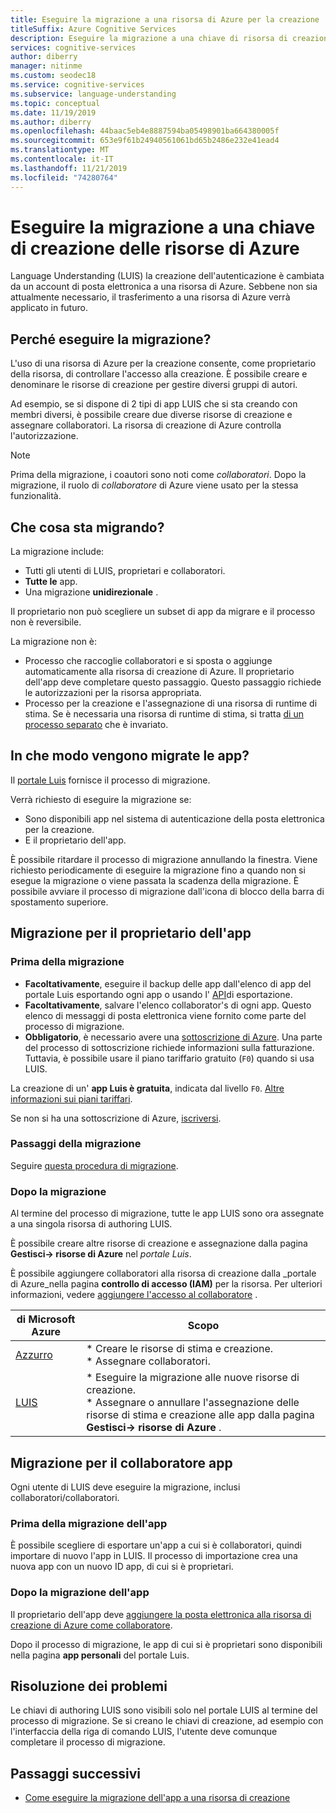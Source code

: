 ```yaml
---
title: Eseguire la migrazione a una risorsa di Azure per la creazione
titleSuffix: Azure Cognitive Services
description: Eseguire la migrazione a una chiave di risorsa di creazione di Azure.
services: cognitive-services
author: diberry
manager: nitinme
ms.custom: seodec18
ms.service: cognitive-services
ms.subservice: language-understanding
ms.topic: conceptual
ms.date: 11/19/2019
ms.author: diberry
ms.openlocfilehash: 44baac5eb4e8887594ba05498901ba664380005f
ms.sourcegitcommit: 653e9f61b24940561061bd65b2486e232e41ead4
ms.translationtype: MT
ms.contentlocale: it-IT
ms.lasthandoff: 11/21/2019
ms.locfileid: "74280764"
---
```

# <a name="migrate-to-an-azure-resource-authoring-key"></a>Eseguire la migrazione a una chiave di creazione delle risorse di Azure

Language Understanding (LUIS) la creazione dell'autenticazione è cambiata da un account di posta elettronica a una risorsa di Azure. Sebbene non sia attualmente necessario, il trasferimento a una risorsa di Azure verrà applicato in futuro.

## <a name="why-migrate"></a>Perché eseguire la migrazione?

L'uso di una risorsa di Azure per la creazione consente, come proprietario della risorsa, di controllare l'accesso alla creazione. È possibile creare e denominare le risorse di creazione per gestire diversi gruppi di autori. 

Ad esempio, se si dispone di 2 tipi di app LUIS che si sta creando con membri diversi, è possibile creare due diverse risorse di creazione e assegnare collaboratori. La risorsa di creazione di Azure controlla l'autorizzazione. 

> [!Note]
> Prima della migrazione, i coautori sono noti come _collaboratori_. Dopo la migrazione, il ruolo di _collaboratore_ di Azure viene usato per la stessa funzionalità.

## <a name="what-is-migrating"></a>Che cosa sta migrando?

La migrazione include:

* Tutti gli utenti di LUIS, proprietari e collaboratori.
* **Tutte le** app.
* Una migrazione **unidirezionale** .

Il proprietario non può scegliere un subset di app da migrare e il processo non è reversibile. 

La migrazione non è: 

* Processo che raccoglie collaboratori e si sposta o aggiunge automaticamente alla risorsa di creazione di Azure. Il proprietario dell'app deve completare questo passaggio. Questo passaggio richiede le autorizzazioni per la risorsa appropriata.
* Processo per la creazione e l'assegnazione di una risorsa di runtime di stima. Se è necessaria una risorsa di runtime di stima, si tratta [di un processo separato](luis-how-to-azure-subscription.md#create-resources-in-the-azure-portal) che è invariato. 

## <a name="how-are-the-apps-migrating"></a>In che modo vengono migrate le app?

Il [portale Luis](https://www.luis.ai) fornisce il processo di migrazione. 

Verrà richiesto di eseguire la migrazione se:

* Sono disponibili app nel sistema di autenticazione della posta elettronica per la creazione.
* E il proprietario dell'app. 

È possibile ritardare il processo di migrazione annullando la finestra. Viene richiesto periodicamente di eseguire la migrazione fino a quando non si esegue la migrazione o viene passata la scadenza della migrazione. È possibile avviare il processo di migrazione dall'icona di blocco della barra di spostamento superiore.

## <a name="migration-for-the-app-owner"></a>Migrazione per il proprietario dell'app

### <a name="before-you-migrate"></a>Prima della migrazione

* **Facoltativamente**, eseguire il backup delle app dall'elenco di app del portale Luis esportando ogni app o usando l' [API](https://westus.dev.cognitive.microsoft.com/docs/services/5890b47c39e2bb17b84a55ff/operations/5890b47c39e2bb052c5b9c40)di esportazione.
* **Facoltativamente**, salvare l'elenco collaborator's di ogni app. Questo elenco di messaggi di posta elettronica viene fornito come parte del processo di migrazione.
* **Obbligatorio**, è necessario avere una [sottoscrizione di Azure](https://azure.microsoft.com/free/). Una parte del processo di sottoscrizione richiede informazioni sulla fatturazione. Tuttavia, è possibile usare il piano tariffario gratuito (`F0`) quando si usa LUIS. 

La creazione di un' **app Luis è gratuita**, indicata dal livello `F0`. [Altre informazioni sui piani tariffari](luis-boundaries.md#key-limits).

Se non si ha una sottoscrizione di Azure, [iscriversi](https://azure.microsoft.com/free/). 

### <a name="migration-steps"></a>Passaggi della migrazione

Seguire [questa procedura di migrazione](luis-migration-authoring-steps.md).

### <a name="after-you-migrate"></a>Dopo la migrazione 

Al termine del processo di migrazione, tutte le app LUIS sono ora assegnate a una singola risorsa di authoring LUIS.

È possibile creare altre risorse di creazione e assegnazione dalla pagina **Gestisci-> risorse di Azure** nel _portale Luis_. 

È possibile aggiungere collaboratori alla risorsa di creazione dalla _portale di Azure_nella pagina **controllo di accesso (IAM)** per la risorsa. Per ulteriori informazioni, vedere [aggiungere l'accesso al collaboratore](luis-migration-authoring-steps.md#after-the-migration-process-add-contributors-to-your-authoring-resource) .

|di Microsoft Azure|Scopo|
|--|--|
|[Azzurro](https://azure.microsoft.com/free/)|* Creare le risorse di stima e creazione.<br>* Assegnare collaboratori.|
|[LUIS](https://www.luis.ai)|* Eseguire la migrazione alle nuove risorse di creazione.<br>* Assegnare o annullare l'assegnazione delle risorse di stima e creazione alle app dalla pagina **Gestisci-> risorse di Azure** .| 

## <a name="migration-for-the-app-contributor"></a>Migrazione per il collaboratore app

Ogni utente di LUIS deve eseguire la migrazione, inclusi collaboratori/collaboratori. 

### <a name="before-the-app-is-migrated"></a>Prima della migrazione dell'app

È possibile scegliere di esportare un'app a cui si è collaboratori, quindi importare di nuovo l'app in LUIS. Il processo di importazione crea una nuova app con un nuovo ID app, di cui si è proprietari.

### <a name="after-the-app-is-migrated"></a>Dopo la migrazione dell'app

Il proprietario dell'app deve [aggiungere la posta elettronica alla risorsa di creazione di Azure come collaboratore](luis-how-to-collaborate.md#add-contributor-to-azure-authoring-resource). 

Dopo il processo di migrazione, le app di cui si è proprietari sono disponibili nella pagina **app personali** del portale Luis.  

## <a name="troubleshooting"></a>Risoluzione dei problemi

Le chiavi di authoring LUIS sono visibili solo nel portale LUIS al termine del processo di migrazione. Se si creano le chiavi di creazione, ad esempio con l'interfaccia della riga di comando LUIS, l'utente deve comunque completare il processo di migrazione. 

## <a name="next-steps"></a>Passaggi successivi

* [Come eseguire la migrazione dell'app a una risorsa di creazione](luis-migration-authoring-steps.md)